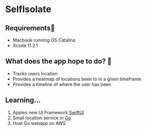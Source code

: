 # SelfIsolate

## Requirements📱
- Macbook running OS Catalina
- Xcode 11.2.1

## What does the app hope to do? 🤩
- Tracks users location
- Provides a heatmap of locations been to in a given timeframe
- Provides a timeline of where the user has been

## Learning...
1. Apples new UI Framework [SwiftUI](https://developer.apple.com/documentation/swiftui)
2. Small location service in [Go](https://golang.org/doc/)
3. Host Go webapp on AWS
